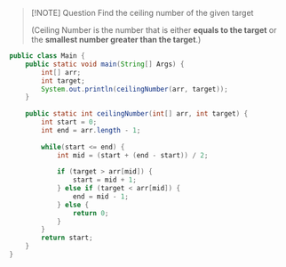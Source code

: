 
> [!NOTE] Question
> Find the ceiling number of the given target
> 
> (Ceiling Number is the number that is either **equals to the target** or the **smallest number greater than the target**.)

```Java
public class Main {
	public static void main(String[] Args) {
		int[] arr;
		int target;
		System.out.println(ceilingNumber(arr, target));
	}
	
	public static int ceilingNumber(int[] arr, int target) {
		int start = 0;
		int end = arr.length - 1;
		
		while(start <= end) {
			int mid = (start + (end - start)) / 2;
			
			if (target > arr[mid]) {
				start = mid + 1;
			} else if (target < arr[mid]) {
				end = mid - 1;
			} else {
				return 0;
			}
		}
		return start;
	}
}
```